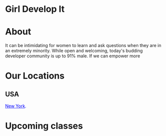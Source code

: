 

<h1>Girl Develop It</h1>

</body>
</html>
<h1>About</h1>
It can be intimidating for women to learn and ask questions when they are in an extremely minority. While open and welcoming, today's budding developer community is up to 91% male. If we can empower more
<h1>Our Locations</h1>
<h2>USA</h2>
<p style="color:blue;"> <ins>New York</ins>.</p> 
<h1>Upcoming classes</h1>
